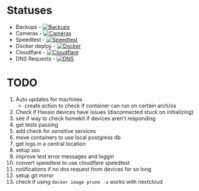 # Statuses
* Backups - [![Backups](https://github.com/jnstockley/infrastructure/actions/workflows/backups.yaml/badge.svg?branch=main)](https://github.com/jnstockley/infrastructure/actions/workflows/backups.yaml)
* Cameras - [![Cameras](https://github.com/jnstockley/infrastructure/actions/workflows/cameras.yaml/badge.svg)](https://github.com/jnstockley/infrastructure/actions/workflows/cameras.yaml)
* Speedtest - [![Speedtest](https://github.com/jnstockley/infrastructure/actions/workflows/speedtest.yaml/badge.svg)](https://github.com/jnstockley/infrastructure/actions/workflows/speedtest.yaml)
* Docker deploy - [![Docker](https://github.com/jnstockley/infrastructure/actions/workflows/docker.yml/badge.svg)](https://github.com/jnstockley/infrastructure/actions/workflows/docker.yml)
* Cloudflare - [![Cloudflare](https://github.com/jnstockley/infrastructure/actions/workflows/cloudflare.yaml/badge.svg)](https://github.com/jnstockley/infrastructure/actions/workflows/cloudflare.yaml)
* DNS Requests - [![DNS](https://github.com/jnstockley/infrastructure/actions/workflows/dns.yaml/badge.svg)](https://github.com/jnstockley/infrastructure/actions/workflows/dns.yaml)

# TODO
1. Auto updates for machines
    - create action to check if container can run on certain arch/os
3. Check if Hassio devices have issues (disconnected stuck on initializing)
4. see if way to check homekit if devices aren't responding 
5. get tests passing
6. add check for sensitive services
7. move containers to use local postgress db
8. get logs in a central location
9. setup sso
10. improve test error messages and loggin
11. convert speedtest to use cloudflare speedtest
12. notifications if no dns request from devices for so long
13. setup git mirror
14. check if using `docker image prune -a` works with nextcloud
